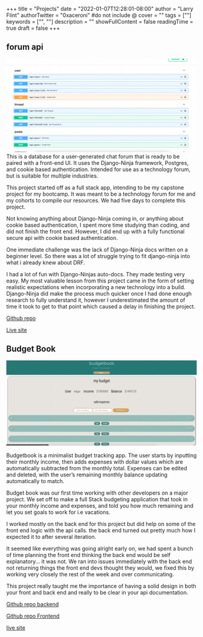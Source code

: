 +++
title = "Projects"
date = "2022-01-07T12:28:01-08:00"
author = "Larry Flint"
authorTwitter = "0xaceroni" #do not include @
cover = ""
tags = [""]
keywords = ["", ""]
description = ""
showFullContent = false
readingTime = true
draft = false
+++
## forum api
![db-icon](/project-pictures/db-picture.png)This is a database for a user-generated chat forum that is ready to be paired with a front-end UI. It uses the Django-Ninja framework, Postgres, and cookie based authentication. Intended for use as a technology forum, but is suitable for multiple industries.

This project started off as a full stack app, intending to be my capstone project for my bootcamp. It was meant to be a technology forum for me and my cohorts to compile our resources. We had five days to complete this project.

Not knowing anything about Django-Ninja coming in, or anything about cookie based authentication, I spent more time studying than coding, and did not finish the front end. However, I did end up with a fully functional secure api with cookie based authentication.

One immediate challenge was the lack of Django-Ninja docs written on a beginner level. So there was a lot of struggle trying to fit django-ninja into what i already knew about DRF.

I had a lot of fun with Django-Ninjas auto-docs. They made testing very easy. My most valuable lesson from this project came in the form of setting realistic expectations when incorporating a new technology into a build. Django-Ninja did make the process much quicker once I had done enough research to fully understand it, however I underestimated the amount of time it took to get to that point which caused a delay in finishing the project.


[Github repo](https://github.com/Acer0ni/coding-forum)

[Live site](https://forum.pwnschool.org/api/docs)

## Budget Book

![BB-pic](/project-pictures/bb-pic.png)

Budgetbook is a minimalist budget tracking app. The user starts by inputting their monthly income, then adds expenses with dollar values which are automatically subtracted from the monthly total. Expenses can be edited and deleted, with the user’s remaining monthly balance updating automatically to match.

Budget book was our first time working with other developers on a major project. We set off to make a full Stack budgeting application that took in your monthly income and expenses, and told you how much remaining and let you set goals to work for i.e vacations.

I worked mostly on the back end for this project but did help on some of the front end logic with the api calls. the back end turned out pretty much how I expected it to after several iteration.

It seemed like everything was going alright early on, we had spent a bunch of time planning the front end thinking the back end would be self explanatory... it was not.  We ran into issues immediately with the back end not returning things the front end devs thought they would, we fixed this by working very closely the rest of the week and over communicating.

This project really taught me the importance of having a solid design in both your front and back end and really to be clear in your api documentation.

[Github repo backend](https://github.com/Team-formerly-known-as/budget-book-backend)

[Github repo Frontend](https://github.com/Team-formerly-known-as/budget-book-frontend)

[live site](https://team-formerly-known-as.github.io/budget-book-frontend/)